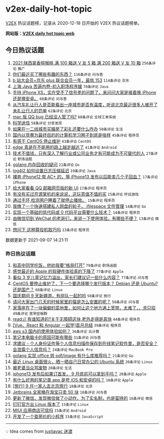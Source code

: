 # v2ex-daily-hot-topic

[V2EX](https://www.v2ex.com/) 热议话题榜，记录从 2020-12-18 日开始的 V2EX 热议话题榜单。

**网站版：[V2EX daily hot topic web](https://boojack.github.io/v2ex-daily-hot-topic-web/)**

## 今日热议话题

<!-- TODAY BEGIN -->

1. [2021 陕西翠香猕猴桃 满 100 箱送 V 友 5 箱 满 200 箱送 V 友 10 箱](https://www.v2ex.com/t/800328) `256条评论` `推广`
1. [你们最近买了哪些有趣的东西？](https://www.v2ex.com/t/800284) `116条评论` `问与答`
1. [b 站大会员+京东 plus 联合会员一年，最低 153](https://www.v2ex.com/t/800357) `114条评论` `京东`
1. [上海 Java 苦逼内卷-初入职场程序媛](https://www.v2ex.com/t/800379) `70条评论` `Java`
1. [手持 iPhone XS，实在受不了信号差的问题了，来问问大家是接着换 iPhone 还是换安卓。](https://www.v2ex.com/t/800290) `68条评论` `问与答`
1. [从汽车礼让行人是否能看出一座城市是否有温度，听说北京最近很多人被开了未礼让行人的罚单](https://www.v2ex.com/t/800435) `62条评论` `北京`
1. [mac 版 QQ bug 已经没人管了吗?](https://www.v2ex.com/t/800298) `60条评论` `全球工单系统`
1. [科学迷信](https://www.v2ex.com/t/800292) `58条评论` `分享发现`
1. [如果在一二线城市买婚房了彩礼还要什么咋办](https://www.v2ex.com/t/800338) `50条评论` `生活`
1. [国内以竞赛为最终目的的计算机学习圈子到底是啥样](https://www.v2ex.com/t/800469) `45条评论` `程序员`
1. [有感于 CentOS 停止维护](https://www.v2ex.com/t/800283) `43条评论` `CentOS`
1. [edge 真是在不能用的路上越走越远了](https://www.v2ex.com/t/800296) `41条评论` `Android`
1. [技术不值钱，只有深入了解行业或公司业务才有可能成为不可替代的人](https://www.v2ex.com/t/800457) `27条评论` `职场话题`
1. [golang 内存回收的疑问](https://www.v2ex.com/t/800407) `21条评论` `Go`
1. [log4j2 如何设置日志压缩延迟](https://www.v2ex.com/t/800356) `19条评论` `Java`
1. [裸奔 iPhone12 带 AC+ 的，等 iPhone13 发布以后能卖几个子回血？](https://www.v2ex.com/t/800433) `17条评论` `iPhone`
1. [给大家看看 QQ 邮箱网页版的新 UI](https://www.v2ex.com/t/800367) `17条评论` `程序员`
1. [有没有买过开源掌机的来说说，这玩意值不值的买](https://www.v2ex.com/t/800387) `15条评论` `怀旧游戏`
1. [通过手环,检测用户睡着了就停止播放。](https://www.v2ex.com/t/800286) `15条评论` `程序员`
1. [我撸了一个快速搭建私人网盘的轮子， ifilespace 文件管理](https://www.v2ex.com/t/800394) `14条评论` `Go`
1. [实现一个基础的低代码或 0 代码平台需要什么技术？](https://www.v2ex.com/t/800355) `14条评论` `程序员`
1. [由微信切到 WeChat 的老哥们，来说一下使用体验，有哪些不便？](https://www.v2ex.com/t/800322) `13条评论` `微信`
1. [想问下 这种算投机取巧吗](https://www.v2ex.com/t/800291) `13条评论` `程序员`

数据更新于 2021-09-07 14:21:11

<!-- TODAY END -->

### 昨日热议话题

<!-- YESTERDAY BEGIN -->

1. [和高中同学吃饭，他劝我要“格局打开”](https://www.v2ex.com/t/800073) `79条评论` `职场话题`
1. [感觉最近的 Apple 的软硬件体验真的下降了](https://www.v2ex.com/t/800110) `77条评论` `Apple`
1. [看似 3 岁儿童记忆力溢出，家长们建议记一些什么内容？](https://www.v2ex.com/t/800136) `77条评论` `问与答`
1. [CentOS 要停止维护了，下一个要选择哪个发行版本？ Debian 还是 Ubuntu?还是国产？](https://www.v2ex.com/t/800189) `68条评论` `Linux`
1. [国庆期间 9 天新疆游，有组队一起的吗](https://www.v2ex.com/t/800079) `50条评论` `旅行`
1. [请问大家出门几天的时候家里的猫是怎么安置的呢？](https://www.v2ex.com/t/800121) `50条评论` `问与答`
1. [家落座在了一块偏僻的菜地里，如何让这个地方通上宽带，太难了，，求只招](https://www.v2ex.com/t/800197) `49条评论` `宽带症候群`
1. [read:// 有谁知道的?关于无障碍这块,老外走得是真快](https://www.v2ex.com/t/800156) `44条评论` `程序员`
1. [[Vue、React 和 Angular 一起学]首月总结](https://www.v2ex.com/t/800092) `39条评论` `程序员`
1. [aws s3 国内的使用体验如何？](https://www.v2ex.com/t/800186) `36条评论` `云计算`
1. [笔记本电脑卡的原因可能有哪些](https://www.v2ex.com/t/800089) `31条评论` `问与答`
1. [求建议 - 个人身份证件等个人信息扫描件保存到在线笔记软件里，是否安全？会泄露个人信息吗？](https://www.v2ex.com/t/800137) `24条评论` `MacBook Pro`
1. [golang 实现 office 转 pdf/image 有什么库推荐吗？](https://www.v2ex.com/t/800109) `21条评论` `Go`
1. [最近 Linux 桌面很火，晒一晒自己日常办公的 Ubuntu 系统](https://www.v2ex.com/t/800206) `20条评论` `Linux`
1. [被老婆当众骂废物](https://www.v2ex.com/t/800222) `20条评论` `生活`
1. [iphone13 发布后如果订首发， 9 月底前可以拿到手吗？](https://www.v2ex.com/t/800096) `20条评论` `Apple`
1. [有什么好用的笔记类 app 是夸 iOS 和安卓的吗？](https://www.v2ex.com/t/800164) `18条评论` `Apple`
1. [[旅行] 9 月一家人去北京旅行](https://www.v2ex.com/t/800155) `18条评论` `北京`
1. [Jetbrains 全家桶在淘宝只卖 50 块](https://www.v2ex.com/t/800148) `18条评论` `问与答`
1. [更新了微信，发现微信做了小动作，为了实名制，也是蛮拼的](https://www.v2ex.com/t/800263) `16条评论` `微信`
1. [钉钉官方出 Linux 版本了](https://www.v2ex.com/t/800246) `15条评论` `Linux`
1. [MIUI 应用商店可信吗](https://www.v2ex.com/t/800230) `15条评论` `Android`
1. [开发了一个查房价的小程序](https://www.v2ex.com/t/800175) `15条评论` `JavaScript`

<!-- YESTERDAY END -->

---

💡 Idea comes from [justjavac 迷渡](https://github.com/justjavac/)
